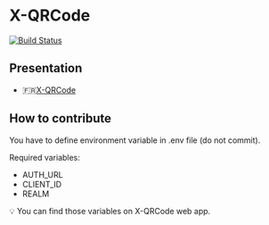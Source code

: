 # X-QRCode

[![Build Status](https://app.bitrise.io/app/0240e86ac692aed0/status.svg?token=p6JvhSgjEp6Rw_INZCo89A&branch=feature/create-login-page)](https://app.bitrise.io/app/0240e86ac692aed0)

## Presentation

* 🇫🇷[X-QRCode](https://docs.google.com/presentation/d/1ohPtrCCCnyIZNdWt6itIh62XPApbaiJRkS0kK8m_SvA/edit?usp=sharing)

## How to contribute

You have to define environment variable in .env file (do not commit).

Required variables:

* AUTH_URL
* CLIENT_ID
* REALM

💡 You can find those variables on X-QRCode web app.
